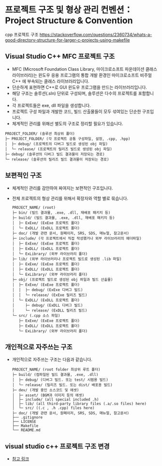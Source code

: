 # 프로젝트 구조 및 형상 관리 컨벤션：Project Structure & Convention

cpp 프로젝트 구조
https://stackoverflow.com/questions/2360734/whats-a-good-directory-structure-for-larger-c-projects-using-makefile

## Visual Studio C++ MFC 프로젝트 구조

- MFC (Microsoft Foundation Class Library, 마이크로소프트 파운데이션 클래스 라이브러리)는 윈도우 응용 프로그램의 통합 개발 환경인 마이크로소프트 비주얼 C++ 에 부속되는 클래스 라이브러리입니다.
- 단순하게 표현하면 C++로 GUI 윈도우 프로그램을 만드는 라이브러리입니다.
- 해당 구조는 솔루션(.sln) 단위로 구성되며, 솔루션은 다수의 프로젝트를 포함합니다.
- 각 프로젝트들은 exe, dll 파일을 생성합니다.
- 프로젝트 구성 파일과 개발한 코드, 빌드 산출물들이 모두 섞여있는 단순한 구조입니다.
- 체계적인 관리를 위해선 별도의 구조로 정리할 필요가 있습니다.

```text
PROJECT_FOLDER/ (솔루션 최상위 폴더)
├─ PROJECT_FOLDER/ (각 프로젝트 공통 구성파일, 설정, .cpp, .hpp)
│  ├─ debug/ (프로젝트의 디버그 빌드로 생성된 obj 파일)
│  └─ release/ (프로젝트의 릴리즈 빌드로 생성된 obj 파일)
├─ debug/ (솔루션의 디버그 빌드 결과물이 저장되는 경로)
└─ release/ (솔루션의 릴리즈 빌드 결과물이 저장되는 경로)
```

## 보편적인 구조

- 체계적인 관리를 감안하여 짜여지는 보편적인 구조입니다.
- 전체 프로젝트의 형상 관리를 위해서 확장자와 역할 별로 묶습니다.

  ```text
  PROJECT_NAME/ (root)
  ├─ bin/ (빌드 결과물, .exe, .dll, 재배포 패키지 등)
  ├─ build/ (빌드 결과물, .exe, .dll, 재배포 패키지 등)
  │  ├─ ExExe/ (ExExe 프로젝트 폴더)
  │  └─ ExDLL/ (ExDLL 프로젝트 폴더)
  ├─ doc/ (개발 관련 문서, 원페이저, SRS, SDS, 매뉴얼, 참고문서)
  ├─ include/ (각 프로젝트에서 직접 작성했거나 외부 라이브러리의 헤더파일)
  │  ├─ ExExe/ (ExExe 프로젝트 폴더)
  │  ├─ ExDLL/ (ExDLL 프로젝트 폴더)
  │  └─ ExLibrary/ (외부 라이브러리 폴더)
  ├─ lib/ (외부 라이브러리나 프로젝트 빌드로 생성된 .lib 파일)
  │  ├─ ExExe/ (ExExe 프로젝트 폴더)
  │  ├─ ExDLL/ (ExDLL 프로젝트 폴더)
  │  └─ ExLibrary/ (외부 라이브러리 폴더)
  ├─ obj/ (프로젝트 빌드로 생성된 obj 파일과 빌드 산출물)
  │  ├─ ExExe/ (ExExe 프로젝트 폴더)
  │  │  ├─ debug/ (ExExe 디버그 빌드)
  │  │  └─ release/ (ExExe 릴리즈 빌드)
  │  └─ ExDLL/ (ExDLL 프로젝트 폴더)
  │     ├─ debug/ (ExDLL 디버그 빌드)
  │     └─ release/ (ExDLL 릴리즈 빌드)
  └─ src/ (.cpp 소스 파일)
     ├─ ExExe/ (ExExe 프로젝트 폴더)
     ├─ ExDLL/ (ExDLL 프로젝트 폴더)
     └─ ExLibrary/ (외부 라이브러리 폴더)
  ```

## 개인적으로 자주쓰는 구조

- 개인적으로 자주쓰는 구조는 다음과 같습니다.

  ```text
  PROJECT_NAME/ (root folder 최상위 루트 폴더)
  ├─ build/ (컴파일된 빌드 결과물, .exe, .dll)
  │  ├─ debug/ (디버그 빌드. 또는 test/ 시범용 빌드)
  │  └─ release/ (릴리즈 빌드. 또는 dist/ 배포용 빌드)
  ├─ dev/ (개발 중인 소스코드 및 에셋)
  │  ├─ asset/ (BGM과 이미지 등의 에셋)
  │  ├─ include/ (all special included .h)
  │  ├─ lib/ (all third-party library files (.a/.so files) here)
  │  └─ src/ ((.c , .h .cpp) files here)
  ├─ doc/ (개발 관련 문서, 원페이저, SRS, SDS, 매뉴얼, 참고문서)
  ├── .gitignore
  ├── LICENSE
  ├── Makefile
  └── README.md
  ```

## visual studio c++ 프로젝트 구조 변경

- [참고 링크](https://www.bearpooh.com/63)
